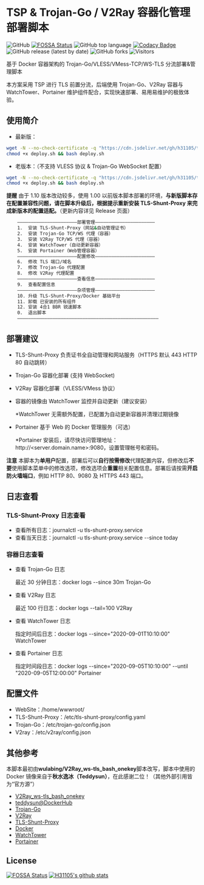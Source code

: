 # TSP & Trojan-Go / V2Ray 容器化管理部署脚本

![GitHub](https://img.shields.io/github/license/h31105/trojan_v2_docker_onekey?style=flat)
[![FOSSA Status](https://app.fossa.com/api/projects/git%2Bgithub.com%2Fh31105%2Ftrojan_v2_docker_onekey.svg?type=shield)](https://app.fossa.com/projects/git%2Bgithub.com%2Fh31105%2Ftrojan_v2_docker_onekey?ref=badge_shield)
![GitHub top language](https://img.shields.io/github/languages/top/h31105/trojan_v2_docker_onekey?style=flat)
[![Codacy Badge](https://app.codacy.com/project/badge/Grade/e30f6ade06144d6b91e50b073bf35b7c)](https://www.codacy.com/manual/h31105/trojan_v2_docker_onekey?utm_source=github.com&utm_medium=referral&utm_content=h31105/trojan_v2_docker_onekey&utm_campaign=Badge_Grade)
![GitHub release (latest by date)](https://img.shields.io/github/v/release/h31105/trojan_v2_docker_onekey?style=flat)
![GitHub forks](https://img.shields.io/github/forks/h31105/trojan_v2_docker_onekey?style=flat)
![Visitors](https://visitor-badge.glitch.me/badge?page_id=h31105.trojan_v2_docker_onekey)

基于 Docker 容器架构的 Trojan-Go/VLESS/VMess-TCP/WS-TLS 分流部署&管理脚本

本方案采用 TSP 进行 TLS 前置分流，后端使用 Trojan-Go、V2Ray 容器与 WatchTower、Portainer 维护组件配合，实现快速部署、易用易维护的极致体验。

## 使用简介

-   最新版：

```Bash
wget -N --no-check-certificate -q "https://cdn.jsdelivr.net/gh/h31105/trojan_v2_docker_onekey/deploy.sh" && \
chmod +x deploy.sh && bash deploy.sh
```

-   老版本：（不支持 VLESS 协议 & Trojan-Go WebSocket 配置）

```Bash
wget -N --no-check-certificate -q "https://cdn.jsdelivr.net/gh/h31105/trojan_v2_docker_onekey@1.00/deploy.sh" && \
chmod +x deploy.sh && bash deploy.sh
```

**提醒** 由于 1.10 版本改动较多，使用 1.00 以前版本脚本部署的环境，**与新版脚本存在配置兼容性问题，请在脚本升级后，根据提示重新安装 TLS-Shunt-Proxy 来完成新版本的配置适配。**（更新内容详见 Release 页面）

```Bash
    ——————————————————————部署管理——————————————————————
    1.  安装 TLS-Shunt-Proxy（网站&自动管理证书）
    2.  安装 Trojan-Go TCP/WS 代理（容器）
    3.  安装 V2Ray TCP/WS 代理（容器）
    4.  安装 WatchTower（自动更新容器）
    5.  安装 Portainer（Web管理容器）
    ——————————————————————配置修改——————————————————————
    6.  修改 TLS 端口/域名
    7.  修改 Trojan-Go 代理配置
    8.  修改 V2Ray 代理配置
    ——————————————————————查看信息——————————————————————
    9.  查看配置信息
    ——————————————————————杂项管理——————————————————————
    10. 升级 TLS-Shunt-Proxy/Docker 基础平台
    11. 卸载 已安装的所有组件
    12. 安装 4合1 BBR 锐速脚本
    0.  退出脚本 
    ————————————————————————————————————————————————————   
```

## 部署建议

-   TLS-Shunt-Proxy 负责证书全自动管理和网站服务（HTTPS 默认 443 HTTP 80 自动跳转）

-   Trojan-Go 容器化部署 (支持 WebSocket)

-   V2Ray 容器化部署（VLESS/VMess 协议）

-   容器的镜像由 WatchTower 监控并自动更新（建议安装）

    \*WatchTower 无需额外配置，已配置为自动更新容器并清理过期镜像

-   Portainer 基于 Web 的 Docker 管理服务（可选）

    \*Portainer 安装后，请尽快访问管理地址：http&#x3A;//&lt;server.domain.name>:9080，设置管理帐号和密码。 

**注意** 本脚本为**单用户**配置，部署后可以**自行按需修改**代理配置内容，但修改后**不要**使用脚本菜单中的修改选项，修改选项会**重置**相关配置信息。部署后请按需**开启防火墙端口**，例如 HTTP 80、9080 及 HTTPS 443 端口。

## 日志查看

### TLS-Shunt-Proxy 日志查看

-   查看所有日志：journalctl -u tls-shunt-proxy.service
-   查看当天日志：journalctl -u tls-shunt-proxy.service --since today

### 容器日志查看

-   查看 Trojan-Go 日志

    最近 30 分钟日志：docker logs --since 30m Trojan-Go

-   查看 V2Ray 日志

    最近 100 行日志：docker logs --tail=100 V2Ray

-   查看 WatchTower 日志

    指定时间后日志：docker logs --since="2020-09-01T10:10:00" WatchTower

-   查看 Portainer 日志

    指定时间段日志：docker logs --since="2020-09-05T10:10:00" --until "2020-09-05T12:00:00" Portainer

## 配置文件

-   WebSite：/home/wwwroot/
-   TLS-Shunt-Proxy：/etc/tls-shunt-proxy/config.yaml
-   Trojan-Go：/etc/trojan-go/config.json
-   V2ray：/etc/v2ray/config.json

## 其他参考

本脚本最初由**wulabing/V2Ray_ws-tls_bash_onekey**脚本改写，脚本中使用的 Docker 镜像来自于**秋水逸冰（Teddysun）**，在此感谢二位！（其他外部引用皆为“官方源”）

-   [V2Ray_ws-tls_bash_onekey](https://github.com/wulabing/V2Ray_ws-tls_bash_onekey)
-   [teddysun@DockerHub](https://hub.docker.com/u/teddysun/)
-   [Trojan-Go](https://github.com/p4gefau1t/trojan-go)
-   [V2Ray](https://www.v2fly.org/)
-   [TLS-Shunt-Proxy](https://github.com/liberal-boy/tls-shunt-proxy)
-   [Docker](https://www.docker.com/)
-   [WatchTower](https://github.com/containrrr/watchtower)
-   [Portainer](https://github.com/portainer/portainer)

## License

[![FOSSA Status](https://app.fossa.com/api/projects/git%2Bgithub.com%2Fh31105%2Ftrojan_v2_docker_onekey.svg?type=large)](https://app.fossa.com/projects/git%2Bgithub.com%2Fh31105%2Ftrojan_v2_docker_onekey?ref=badge_large)
[![H31105's github stats](https://github-readme-stats.vercel.app/api?username=h31105&count_private=true&show_icons=true)](https://github.com/h31105)
